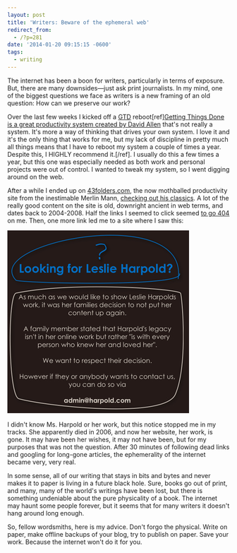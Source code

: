 ```yaml
---
layout: post
title: 'Writers: Beware of the ephemeral web'
redirect_from:
  - /?p=281
date: '2014-01-20 09:15:15 -0600'
tags:
  - writing
---
```

<p>The internet has been a boon for writers, particularly in terms of exposure. But, there are many downsides—just ask print journalists. In my mind, one of the biggest questions we face as writers is a new framing of an old question: How can we preserve our work?</p>
<p>Over the last few weeks I kicked off a <a href="http://www.davidco.com/about-gtd">GTD</a> reboot[ref]<a href="http://www.davidco.com/about-gtd">Getting Things Done is a great productivity system created by David Allen</a> that's not really a system. It's more a way of thinking that drives your own system. I love it and it's the only thing that works for me, but my lack of discipline in pretty much all things means that I have to reboot my system a couple of times a year. Despite this, I HIGHLY recommend it.[/ref]. I usually do this a few times a year, but this one was especially needed as both work and personal projects were out of control. I wanted to tweak my system, so I went digging around on the web.</p>
<p>After a while I ended up on <a href="http://www.43folders.com/">43folders.com</a>, the now mothballed productivity site from the inestimable Merlin Mann, <a href="http://www.43folders.com/topics/classics">checking out his classics</a>. A lot of the really good content on the site is old, downright ancient in web terms, and dates back to 2004-2008. Half the links I seemed to click seemed <a href="http://en.wikipedia.org/wiki/HTTP_404">to go 404</a> on me. Then, one more link led me to a site where I saw this:</p><p class="text-center"><img src="/images/posts/fixed.jpg" /></p>
<p>I didn't know Ms. Harpold or her work, but this notice stopped me in my tracks. She apparently died in 2006, and now her website, her work, is gone. It may have been her wishes, it may not have been, but for my purposes that was not the question. After 30 minutes of following dead links and googling for long-gone articles, the ephemerality of the internet became very, very real.</p>
<p>In some sense, all of our writing that stays in bits and bytes and never makes it to paper is living in a future black hole. Sure, books go out of print, and many, many of the world's writings have been lost, but there is something undeniable about the pure physicality of a book. The internet may haunt some people forever, but it seems that for many writers it doesn't hang around long enough.</p>
<p>So, fellow wordsmiths, here is my advice. Don't forgo the physical. Write on paper, make offline backups of your blog, try to publish on paper. Save your work. Because the internet won't do it for you.</p>
